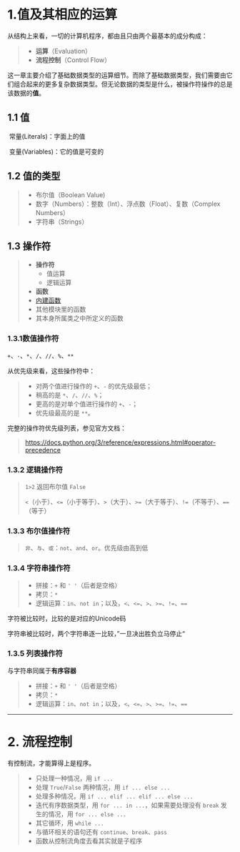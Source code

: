 # 1.值及其相应的运算

从结构上来看，一切的计算机程序，都由且只由两个最基本的成分构成：

> * **运算**（Evaluation）
> * **流程控制**（Control Flow）



这一章主要介绍了基础数据类型的运算细节。而除了基础数据类型，我们需要由它们组合起来的更多复杂数据类型。但无论数据的类型是什么，被操作符操作的总是该数据的**值**。



## 1.1 值

​	常量(Literals)：字面上的值

​	变量(Variables)：它的值是可变的

## 1.2 值的类型

> * 布尔值（Boolean Value)
> * 数字（Numbers）：整数（Int）、浮点数（Float）、复数（Complex Numbers）
> * 字符串（Strings）

## 1.3 操作符

> * **操作符**
>   * 值运算
>   * 逻辑运算
> *  **函数**
>   * [内建函数](https://docs.python.org/3/library/functions.html)
>   * 其他模块里的函数
>   * 其本身所属类之中所定义的函数



### 1.3.1数值操作符

`+`、`-`、`*`、`/`、`//`、`%`、`**`

从优先级来看，这些操作符中：

> * 对两个值进行操作的 `+`、`-` 的优先级最低；
> * 稍高的是 `*`、`/`、`//`、`%`；
> * 更高的是对单个值进行操作的 `+`、`-`；
> * 优先级最高的是 `**`。

完整的操作符优先级列表，参见官方文档：

> https://docs.python.org/3/reference/expressions.html#operator-precedence

### 1.3.2 逻辑操作符

> `1>2` 返回布尔值 `False`	
>
> `<`（小于）、`<=`（小于等于）、`>`（大于）、`>=`（大于等于）、`!=`（不等于）、`==`（等于）

### 1.3.3 布尔值操作符

> `非`、`与`、`或`：`not`、`and`、`or`。优先级由高到低

### 1.3.4 字符串操作符

> * 拼接：`+` 和 `' '`（后者是空格）
> * 拷贝：`*`
> * 逻辑运算：`in`、`not in`；以及，`<`、`<=`、`>`、`>=`、`!=`、`==` 

字符被比较时，比较的是对应的Unicode码

字符串被比较时，两个字符串逐一比较，”一旦决出胜负立马停止“

### 1.3.5 列表操作符

与字符串同属于**有序容器**

> * 拼接：`+` 和 `' '`（后者是空格）
> * 拷贝：`*`
> * 逻辑运算：`in`、`not in`；以及，`<`、`<=`、`>`、`>=`、`!=`、`==` 



---

# 2. 流程控制

有控制流，才能算得上是程序。

> * 只处理一种情况，用 `if ... `
> * 处理 `True`/`False` 两种情况，用 `if ... else ...`
> * 处理多种情况，用 `if ... elif ... elif ... else ...`
> * 迭代有序数据类型，用 `for ... in ...`，如果需要处理没有 `break` 发生的情况，用 `for ... else ...`
> * 其它循环，用 `while ...`
> * 与循环相关的语句还有 `continue`、`break`、`pass`
> * 函数从控制流角度去看其实就是子程序